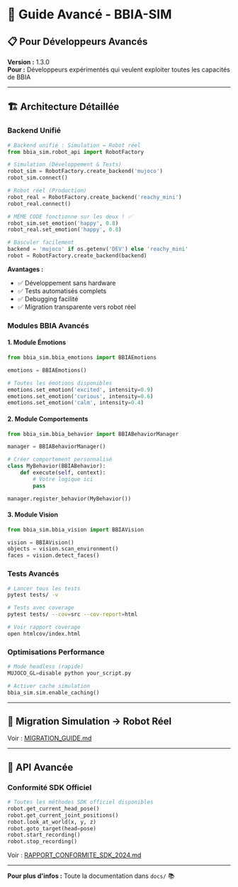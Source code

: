 # 🔬 Guide Avancé - BBIA-SIM

## 📋 **Pour Développeurs Avancés**

**Version :** 1.3.0  
**Pour :** Développeurs expérimentés qui veulent exploiter toutes les capacités de BBIA

---

## 🏗️ **Architecture Détaillée**

### **Backend Unifié**

```python
# Backend unifié : Simulation ↔ Robot réel
from bbia_sim.robot_api import RobotFactory

# Simulation (Développement & Tests)
robot_sim = RobotFactory.create_backend('mujoco')
robot_sim.connect()

# Robot réel (Production)
robot_real = RobotFactory.create_backend('reachy_mini')
robot_real.connect()

# MÊME CODE fonctionne sur les deux ! ✅
robot_sim.set_emotion('happy', 0.8)
robot_real.set_emotion('happy', 0.8)

# Basculer facilement
backend = 'mujoco' if os.getenv('DEV') else 'reachy_mini'
robot = RobotFactory.create_backend(backend)
```

**Avantages :**
- ✅ Développement sans hardware
- ✅ Tests automatisés complets
- ✅ Debugging facilité
- ✅ Migration transparente vers robot réel

### **Modules BBIA Avancés**

#### **1. Module Émotions**
```python
from bbia_sim.bbia_emotions import BBIAEmotions

emotions = BBIAEmotions()

# Toutes les émotions disponibles
emotions.set_emotion('excited', intensity=0.9)
emotions.set_emotion('curious', intensity=0.6)
emotions.set_emotion('calm', intensity=0.4)
```

#### **2. Module Comportements**
```python
from bbia_sim.bbia_behavior import BBIABehaviorManager

manager = BBIABehaviorManager()

# Créer comportement personnalisé
class MyBehavior(BBIABehavior):
    def execute(self, context):
        # Votre logique ici
        pass

manager.register_behavior(MyBehavior())
```

#### **3. Module Vision**
```python
from bbia_sim.bbia_vision import BBIAVision

vision = BBIAVision()
objects = vision.scan_environment()
faces = vision.detect_faces()
```

### **Tests Avancés**

```bash
# Lancer tous les tests
pytest tests/ -v

# Tests avec coverage
pytest tests/ --cov=src --cov-report=html

# Voir rapport coverage
open htmlcov/index.html
```

### **Optimisations Performance**

```python
# Mode headless (rapide)
MUJOCO_GL=disable python your_script.py

# Activer cache simulation
bbia_sim.sim.enable_caching()
```

---

## 🎯 **Migration Simulation → Robot Réel**

Voir : [MIGRATION_GUIDE.md](MIGRATION_GUIDE.md)

---

## 🔧 **API Avancée**

### **Conformité SDK Officiel**

```python
# Toutes les méthodes SDK officiel disponibles
robot.get_current_head_pose()
robot.get_current_joint_positions()
robot.look_at_world(x, y, z)
robot.goto_target(head=pose)
robot.start_recording()
robot.stop_recording()
```

Voir : [RAPPORT_CONFORMITE_SDK_2024.md](./RAPPORT_CONFORMITE_SDK_2024.md)

---

**Pour plus d'infos :** Toute la documentation dans `docs/` 📚

